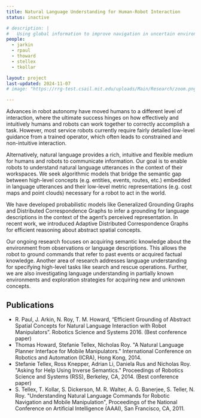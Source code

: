 ```yaml
---
title: Natural Language Understanding for Human-Robot Interaction
status: inactive

# description: |
#   Using global information to improve navigation in uncertain environments.
people:
  - jarkin
  - rpaul
  - thoward
  - stellex
  - tkollar

layout: project
last-updated: 2024-11-07
# image: "https://rrg-test.csail.mit.edu/uploads/Main/Research/zoom.png"

---
```

Advances in robot autonomy have moved humans to a different level of interaction, where the ultimate success hinges on how effectively and intuitively humans and robots can work together to correctly accomplish a task. However, most service robots currently require fairly detailed low-level guidance from a trained operator, which often leads to constrained and non-intuitive interaction.

Alternatively, natural language provides a rich, intuitive and flexible medium for humans and robots to communicate information. Our goal is to enable robots to understand natural language utterances in the context of their workspaces. We seek algorithmic models that bridge the semantic gap between high-level concepts (e.g. entities, events, routes, etc.) embedded in language utterances and their low-level metric representations (e.g. cost maps and point clouds) necessary for a robot to act in the world.

We have developed probabilistic models like Generalized Grounding Graphs and Distributed Correspondence Graphs to infer a grounding for language descriptions in the context of the agent’s perceived representation. In recent work, we introduced Adaptive Distributed Correspondence Graphs for efficient reasoning about abstract spatial concepts.

Our ongoing research focuses on acquiring semantic knowledge about the environment from observations or language descriptions. This allows the robot to ground commands that refer to past events or acquired factual knowledge. Another area of research addresses language understanding for specifying high-level tasks like search and rescue operations. Further, we are also investigating language understanding in partially known environments and exploration strategies for acquiring new and unknown concepts.

## Publications
- R. Paul, J. Arkin, N. Roy, T. M. Howard, “Efficient Grounding of Abstract Spatial Concepts for Natural Language Interaction with Robot Manipulators”. Robotics Science and Systems 2016. (Best conference paper)
- Thomas Howard, Stefanie Tellex, Nicholas Roy. "A Natural Language Planner Interface for Mobile Manipulators." International Conference on Robotics and Automation (ICRA), Hong Kong, 2014.
- Stefanie Tellex, Ross Knepper, Adrian Li, Daniela Rus and Nicholas Roy. "Asking for Help Using Inverse Semantics." Proceedings of Robotics Science and Systems (RSS), Berkeley, CA, 2014. (Best conference paper)
- S. Tellex, T. Kollar, S. Dickerson, M. R. Walter, A. G. Banerjee, S. Teller, N. Roy. "Understanding Natural Language Commands for Robotic Navigation and Mobile Manipulation", Proceedings of the National Conference on Artificial Intelligence (AAAI), San Francisco, CA, 2011.